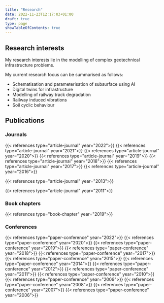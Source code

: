 ```yaml
---
title: "Research"
date: 2022-11-23T12:17:03+01:00
draft: true
type: page
showTableOfContents: true
---
```


## Research interests
My research interests lie in the modelling of complex geotechnical infrastructure problems.

My current research focus can be summarised as follows:

* Schematisation and parameterisation of subsurface using AI
* Digital twins for infrastructure
* Modelling of railway track degradation
* Railway induced vibrations
* Soil cyclic behaviour


## Publications

### Journals
<!-- create bibliography shortcode with json info from data (json can be exported from zotero) -->
{{< references type="article-journal" year="2022">}}
{{< references type="article-journal" year="2021">}}
{{< references type="article-journal" year="2020">}}
{{< references type="article-journal" year="2019">}}
{{< references type="article-journal" year="2018">}}
{{< references type="article-journal" year="2017">}}
{{< references type="article-journal" year="2016">}}
<!-- {{< references type="article-journal" year="2015">}} -->
<!-- {{< references type="article-journal" year="2014">}} -->
{{< references type="article-journal" year="2013">}}
<!-- {{< references type="article-journal" year="2012">}} -->
{{< references type="article-journal" year="2011">}}

### Book chapters
{{< references type="book-chapter" year="2019">}}

### Conferences
{{< references type="paper-conference" year="2022">}}
{{< references type="paper-conference" year="2020">}}
{{< references type="paper-conference" year="2019">}}
{{< references type="paper-conference" year="2018">}}
{{< references type="paper-conference" year="2017">}}
{{< references type="paper-conference" year="2015">}}
{{< references type="paper-conference" year="2014">}}
{{< references type="paper-conference" year="2012">}}
{{< references type="paper-conference" year="2011">}}
{{< references type="paper-conference" year="2010">}}
{{< references type="paper-conference" year="2009">}}
{{< references type="paper-conference" year="2008">}}
{{< references type="paper-conference" year="2007">}}
{{< references type="paper-conference" year="2006">}}


